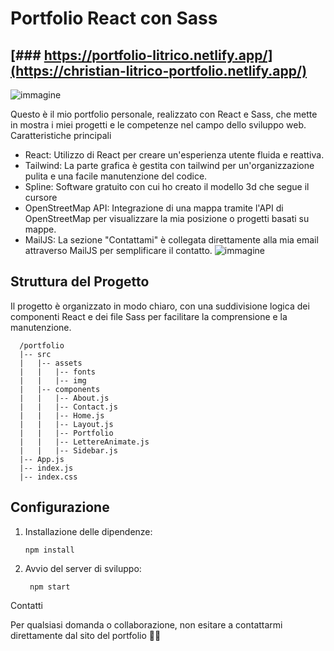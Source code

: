 # Portfolio React con Sass
## [### https://portfolio-litrico.netlify.app/](https://christian-litrico-portfolio.netlify.app/)
![immagine](https://github.com/Umamitas/Portfolio/assets/113865375/b728abed-caa4-4e5f-88b2-9666f914b9b3)



Questo è il mio portfolio personale, realizzato con React e Sass, che mette in mostra i miei progetti e le competenze nel campo dello sviluppo web.
Caratteristiche principali

  - React: Utilizzo di React per creare un'esperienza utente fluida e reattiva.
  - Tailwind: La parte grafica è gestita con tailwind per un'organizzazione pulita e una facile manutenzione del codice.
  - Spline: Software gratuito con cui ho creato il modello 3d che segue il cursore
  - OpenStreetMap API: Integrazione di una mappa tramite l'API di OpenStreetMap per visualizzare la mia posizione o progetti basati su mappe.
  - MailJS: La sezione "Contattami" è collegata direttamente alla mia email attraverso MailJS per semplificare il contatto.
![immagine](https://github.com/Umamitas/Portfolio/assets/113865375/6928f377-2148-4fc5-81d3-61f0cbcf1c08)



## Struttura del Progetto

Il progetto è organizzato in modo chiaro, con una suddivisione logica dei componenti React e dei file Sass per facilitare la comprensione e la manutenzione.

      /portfolio
      |-- src
      |   |-- assets
      |   |   |-- fonts
      |   |   |-- img
      |   |-- components
      |   |   |-- About.js
      |   |   |-- Contact.js
      |   |   |-- Home.js
      |   |   |-- Layout.js
      |   |   |-- Portfolio
      |   |   |-- LettereAnimate.js
      |   |   |-- Sidebar.js
      |-- App.js
      |-- index.js
      |-- index.css
      

## Configurazione

  1. Installazione delle dipendenze:

         npm install
     
  2. Avvio del server di sviluppo:

          npm start

Contatti

Per qualsiasi domanda o collaborazione, non esitare a contattarmi direttamente dal sito del portfolio 🧑‍💻
